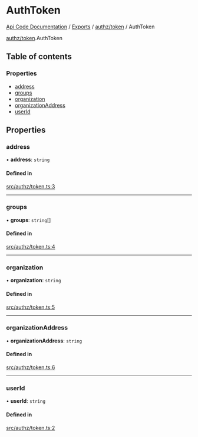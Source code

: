 # AuthToken
 
[Api Code Documentation](../README.md) / [Exports](../modules.md) / [authz/token](../modules/authz_token.md) / AuthToken

[authz/token](../modules/authz_token.md).AuthToken

## Table of contents

### Properties

- [address](authz_token.AuthToken.md#address)
- [groups](authz_token.AuthToken.md#groups)
- [organization](authz_token.AuthToken.md#organization)
- [organizationAddress](authz_token.AuthToken.md#organizationaddress)
- [userId](authz_token.AuthToken.md#userid)

## Properties

### address

• **address**: `string`

#### Defined in

[src/authz/token.ts:3](https://github.com/openkfw/TruBudget/blob/95e6f8a/api/src/authz/token.ts#L3)

___

### groups

• **groups**: `string`[]

#### Defined in

[src/authz/token.ts:4](https://github.com/openkfw/TruBudget/blob/95e6f8a/api/src/authz/token.ts#L4)

___

### organization

• **organization**: `string`

#### Defined in

[src/authz/token.ts:5](https://github.com/openkfw/TruBudget/blob/95e6f8a/api/src/authz/token.ts#L5)

___

### organizationAddress

• **organizationAddress**: `string`

#### Defined in

[src/authz/token.ts:6](https://github.com/openkfw/TruBudget/blob/95e6f8a/api/src/authz/token.ts#L6)

___

### userId

• **userId**: `string`

#### Defined in

[src/authz/token.ts:2](https://github.com/openkfw/TruBudget/blob/95e6f8a/api/src/authz/token.ts#L2)
